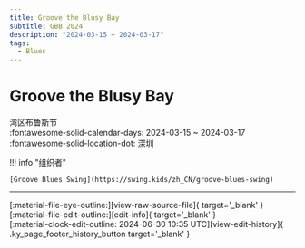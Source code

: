 ```yaml
---
title: Groove the Blusy Bay
subtitle: GBB 2024
description: "2024-03-15 ~ 2024-03-17"
tags:
  - Blues
---
```


# Groove the Blusy Bay 

湾区布鲁斯节  
:fontawesome-solid-calendar-days: 2024-03-15 ~ 2024-03-17  
:fontawesome-solid-location-dot: 深圳  

!!! info "组织者"

    [Groove Blues Swing](https://swing.kids/zh_CN/groove-blues-swing)  

---

<div class="ky_page_footer" markdown>
<div class="ky_page_footer_trailing" markdown="span">
[:material-file-eye-outline:][view-raw-source-file]{ target='_blank' }
[:material-file-edit-outline:][edit-info]{ target='_blank' }
</div>
<div class="ky_page_footer_leading" markdown="span">
[:material-clock-edit-outline: 2024-06-30 10:35 UTC][view-edit-history]{ .ky_page_footer_history_button target='_blank' }
</div>
</div>

[view-raw-source-file]: https://github.com/swingdance/events/blob/main/2024/zh_CN/groove-the-blusy-bay-2024.json "查看原始源文件"
[edit-info]: https://github.com/swingdance/events/issues/new?assignees=&labels=update+event&projects=&template=03-update_entity.yml&title=%5B2024%2Fzh_CN%5D%20Update%20Event%3A%20Groove%20the%20Blusy%20Bay&region=zh_CN&year=2024&id=groove-the-blusy-bay-2024&name=Groove%20the%20Blusy%20Bay&org_id=groove-blues-swing "编辑信息"

[view-edit-history]: https://github.com/swingdance/events/commits/main/2024/zh_CN/groove-the-blusy-bay-2024.json "查看编辑历史"
